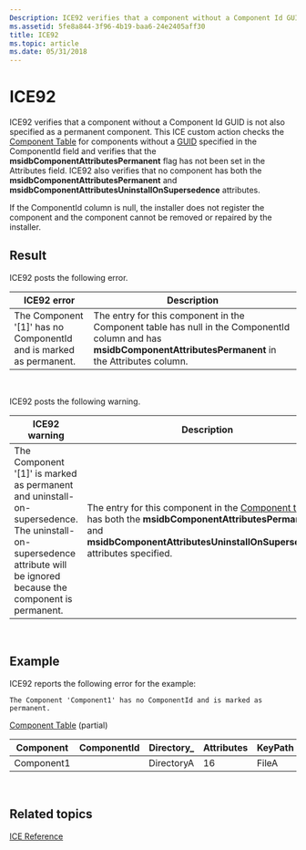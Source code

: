 ```yaml
---
Description: ICE92 verifies that a component without a Component Id GUID is not also specified as a permanent component.
ms.assetid: 5fe8a844-3f96-4b19-baa6-24e2405aff30
title: ICE92
ms.topic: article
ms.date: 05/31/2018
---
```


# ICE92

ICE92 verifies that a component without a Component Id GUID is not also specified as a permanent component. This ICE custom action checks the [Component Table](component-table.md) for components without a [GUID](guid.md) specified in the ComponentId field and verifies that the **msidbComponentAttributesPermanent** flag has not been set in the Attributes field. ICE92 also verifies that no component has both the **msidbComponentAttributesPermanent** and **msidbComponentAttributesUninstallOnSupersedence** attributes.

If the ComponentId column is null, the installer does not register the component and the component cannot be removed or repaired by the installer.

## Result

ICE92 posts the following error.



| ICE92 error                                                          | Description                                                                                                                                                    |
|----------------------------------------------------------------------|----------------------------------------------------------------------------------------------------------------------------------------------------------------|
| The Component '\[1\]' has no ComponentId and is marked as permanent. | The entry for this component in the Component table has null in the ComponentId column and has **msidbComponentAttributesPermanent** in the Attributes column. |



 

ICE92 posts the following warning.



| ICE92 warning                                                                                                                                                           | Description                                                                                                                                                                                                 |
|-------------------------------------------------------------------------------------------------------------------------------------------------------------------------|-------------------------------------------------------------------------------------------------------------------------------------------------------------------------------------------------------------|
| The Component '\[1\]' is marked as permanent and uninstall-on-supersedence. The uninstall-on-supersedence attribute will be ignored because the component is permanent. | The entry for this component in the [Component table](component-table.md) has both the **msidbComponentAttributesPermanent** and **msidbComponentAttributesUninstallOnSupersedence** attributes specified. |



 

## Example

ICE92 reports the following error for the example:

``` syntax
The Component 'Component1' has no ComponentId and is marked as permanent.
```

[Component Table](component-table.md) (partial)



| Component  | ComponentId | Directory\_ | Attributes | KeyPath |
|------------|-------------|-------------|------------|---------|
| Component1 |             | DirectoryA  | 16         | FileA   |



 

## Related topics

<dl> <dt>

[ICE Reference](ice-reference.md)
</dt> </dl>

 

 



